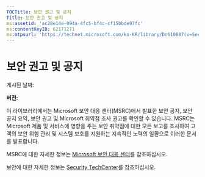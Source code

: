 ```yaml
---
TOCTitle: 보안 권고 및 공지
Title: 보안 권고 및 공지
ms:assetid: 'ac28e14e-994a-4fc5-bf4c-cf15bbde97fc'
ms:contentKeyID: 62171271
ms:mtpsurl: 'https://technet.microsoft.com/ko-KR/library/Dn610807(v=Security.10)'
---
```


보안 권고 및 공지
=================

게시된 날짜:

**버전:**

이 라이브러리에서는 Microsoft 보안 대응 센터(MSRC)에서 발표한 보안 공지, 보안 공지 요약, 보안 권고 및 Microsoft 취약점 조사 권고를 확인할 수 있습니다. MSRC는 Microsoft 제품 및 서비스에 영향을 주는 보안 취약점에 대한 모든 보고를 조사하여 고객의 보안 위험 관리 및 시스템 보호를 지원하는 지속적인 노력의 일환으로 이러한 문서를 발표합니다.

MSRC에 대한 자세한 정보는 [Microsoft 보안 대응 센터](https://technet.microsoft.com/security/dn440717)를 참조하십시오.

보안에 대한 자세한 정보는 [Security TechCenter](https://technet.microsoft.com/security)를 참조하십시오.
